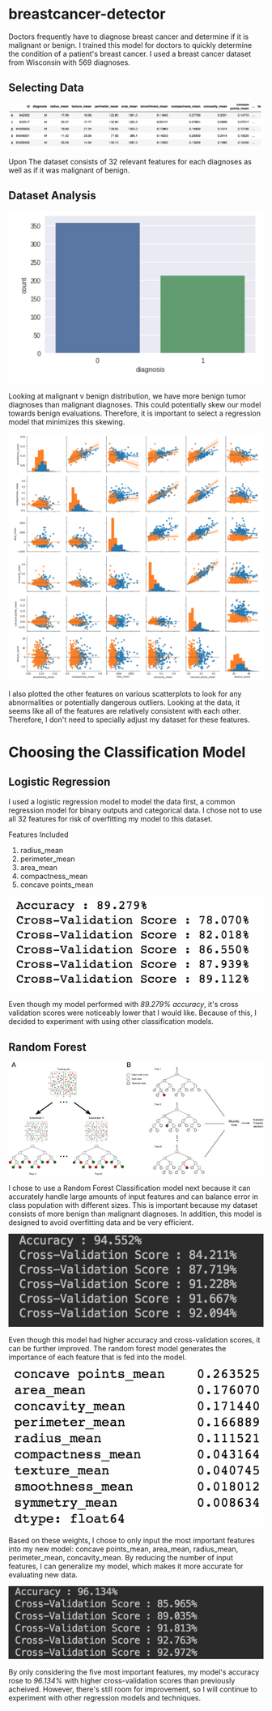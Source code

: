 # breastcancer-detector

Doctors frequently have to diagnose breast cancer and determine if it is malignant or benign. I trained this model
for doctors to quickly determine the condition of a patient's breast cancer. I used a breast cancer dataset
from Wisconsin with 569 diagnoses.

## Selecting Data

![network structure](https://github.com/KingArthurZ3/breastcancer-detector/blob/master/rsc/training-data.png "network_structure")

Upon The dataset consists of 32 relevant features for each diagnoses as well as if it was malignant of benign.

## Dataset Analysis

![network structure](https://github.com/KingArthurZ3/breastcancer-detector/blob/master/rsc/Diagnosis-Distribution.png  "network_structure")

Looking at malignant v benign distribution, we have more benign tumor diagnoses than malignant diagnoses.
This could potentially skew our model towards benign evaluations. Therefore, it is important to select a regression model
that minimizes this skewing.

![network structure](https://github.com/KingArthurZ3/breastcancer-detector/blob/master/rsc/feature-comparison.png  "network_structure")

I also plotted the other features on various scatterplots to look for any abnormalities or potentially dangerous outliers.
Looking at the data, it seems like all of the features are relatively consistent with each other. Therefore, I don't
need to specially adjust my dataset for these features.

# Choosing the Classification Model

## Logistic Regression

I used a logistic regression model to model the data first, a common regression model for binary outputs and
categorical data. I chose not to use all 32 features for risk of overfitting my model to this dataset.

Features Included

1. radius_mean
2. perimeter_mean
3. area_mean
4. compactness_mean
5. concave points_mean

![network structure](https://github.com/KingArthurZ3/breastcancer-detector/blob/master/rsc/Logistic-Stats.png  "network_structure")

Even though my model performed with *89.279% accuracy*, it's cross validation scores were noticeably lower that I would like.
Because of this, I decided to experiment with using other classification models.

## Random Forest

![network structure](https://github.com/KingArthurZ3/breastcancer-detector/blob/master/rsc/RandomForestDiagram.png  "network_structure")

I chose to use a Random Forest Classification model next because it can accurately handle large amounts of input
features and can balance error in class population with different sizes. This is important because my dataset consists
of more benign than malignant diagnoses. In addition, this model is designed to avoid overfitting data and be very efficient.

![network structure](https://github.com/KingArthurZ3/breastcancer-detector/blob/master/rsc/RandomForest-11fet.png  "network_structure")

Even though this model had higher accuracy and cross-validation scores, it can be further improved. The random forest model
generates the importance of each feature that is fed into the model.

![network structure](https://github.com/KingArthurZ3/breastcancer-detector/blob/master/rsc/feature-weights.png  "network_structure")

Based on these weights, I chose to only input the most important features into my new model: concave points_mean,
area_mean, radius_mean, perimeter_mean, concavity_mean. By reducing the number of input features, I can generalize my
model, which makes it more accurate for evaluating new data.

![network structure](https://github.com/KingArthurZ3/breastcancer-detector/blob/master/rsc/RandomForest-5fet.png  "network_structure")

By only considering the five most important features, my model's accuracy rose to *96.134%* with higher cross-validation
scores than previously acheived. However, there's still room for improvement, so I will continue to experiment with other
regression models and techniques.

